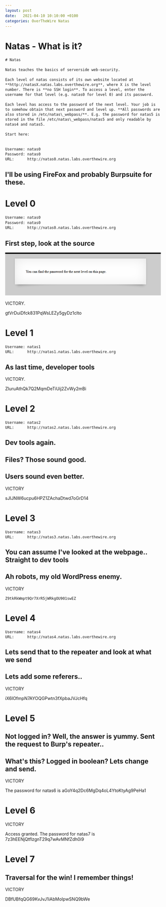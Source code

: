 ```yaml
---
layout: post
date:   2021-04-10 10:10:00 +0100
categories: OverTheWire Natas
---
```



# Natas - What is it?
```
# Natas

Natas teaches the basics of serverside web-security.

Each level of natas consists of its own website located at **http://natasX.natas.labs.overthewire.org**, where X is the level number. There is **no SSH login**. To access a level, enter the username for that level (e.g. natas0 for level 0) and its password.

Each level has access to the password of the next level. Your job is to somehow obtain that next password and level up. **All passwords are also stored in /etc/natas\_webpass/**. E.g. the password for natas5 is stored in the file /etc/natas\_webpass/natas5 and only readable by natas4 and natas5.

Start here:


Username: natas0
Password: natas0
URL:      http://natas0.natas.labs.overthewire.org
```

## I'll be using FireFox and probably Burpsuite for these.

# Level 0
```bash
Username: natas0
Password: natas0
URL:      http://natas0.natas.labs.overthewire.org
```

## First step, look at the source

![](Pastedimage20210410134054.png)

VICTORY.


gtVrDuiDfck831PqWsLEZy5gyDz1clto 

# Level 1

```
Username: natas1
URL:      http://natas1.natas.labs.overthewire.org
```


## As last time, developer tools


VICTORY.

ZluruAthQk7Q2MqmDeTiUij2ZvWy2mBi 

# Level 2

```
Username: natas2
URL:      http://natas2.natas.labs.overthewire.org
```

## Dev tools again.


## Files? Those sound good.


## Users sound even better.


VICTORY

sJIJNW6ucpu6HPZ1ZAchaDtwd7oGrD14

# Level 3
```
Username: natas3
URL:      http://natas3.natas.labs.overthewire.org
```

## You can assume I've looked at the webpage.. Straight to dev tools

## Ah robots, my old WordPress enemy.


VICTORY

	Z9tkRkWmpt9Qr7XrR5jWRkgOU901swEZ

# Level 4
```
Username: natas4
URL:      http://natas4.natas.labs.overthewire.org
```


## Lets send that to the repeater and look at what we send


## Lets add some referers..

VICTORY

iX6IOfmpN7AYOQGPwtn3fXpbaJVJcHfq

# Level 5


## Not logged in? Well, the answer is yummy. Sent the request to Burp's repeater..


## What's this? Logged in boolean? Lets change and send.

VICTORY

The password for natas6 is aGoY4q2Dc6MgDq4oL4YtoKtyAg9PeHa1

# Level 6


VICTORY

Access granted. The password for natas7 is 7z3hEENjQtflzgnT29q7wAvMNfZdh0i9

# Level 7



## Traversal for the win! I remember things!


VICTORY

DBfUBfqQG69KvJvJ1iAbMoIpwSNQ9bWe
